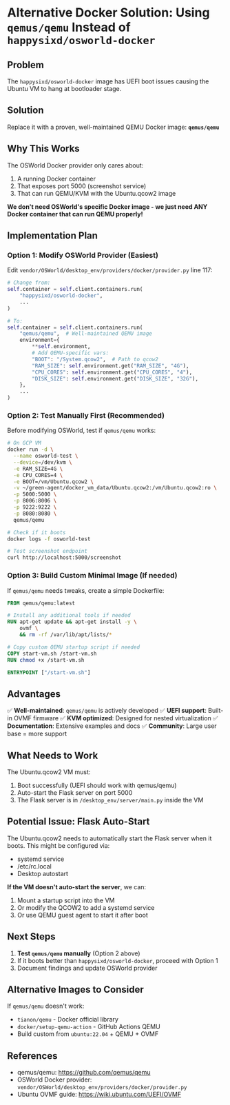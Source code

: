 # Alternative Docker Solution: Using `qemus/qemu` Instead of `happysixd/osworld-docker`

## Problem
The `happysixd/osworld-docker` image has UEFI boot issues causing the Ubuntu VM to hang at bootloader stage.

## Solution
Replace it with a proven, well-maintained QEMU Docker image: **`qemus/qemu`**

## Why This Works

The OSWorld Docker provider only cares about:
1. A running Docker container
2. That exposes port 5000 (screenshot service)
3. That can run QEMU/KVM with the Ubuntu.qcow2 image

**We don't need OSWorld's specific Docker image - we just need ANY Docker container that can run QEMU properly!**

## Implementation Plan

### Option 1: Modify OSWorld Provider (Easiest)

Edit `vendor/OSWorld/desktop_env/providers/docker/provider.py` line 117:

```python
# Change from:
self.container = self.client.containers.run(
    "happysixd/osworld-docker",
    ...
)

# To:
self.container = self.client.containers.run(
    "qemus/qemu",  # Well-maintained QEMU image
    environment={
        **self.environment,
        # Add QEMU-specific vars:
        "BOOT": "/System.qcow2",  # Path to qcow2
        "RAM_SIZE": self.environment.get("RAM_SIZE", "4G"),
        "CPU_CORES": self.environment.get("CPU_CORES", "4"),
        "DISK_SIZE": self.environment.get("DISK_SIZE", "32G"),
    },
    ...
)
```

### Option 2: Test Manually First (Recommended)

Before modifying OSWorld, test if `qemus/qemu` works:

```bash
# On GCP VM
docker run -d \
  --name osworld-test \
  --device=/dev/kvm \
  -e RAM_SIZE=4G \
  -e CPU_CORES=4 \
  -e BOOT=/vm/Ubuntu.qcow2 \
  -v ~/green-agent/docker_vm_data/Ubuntu.qcow2:/vm/Ubuntu.qcow2:ro \
  -p 5000:5000 \
  -p 8006:8006 \
  -p 9222:9222 \
  -p 8080:8080 \
  qemus/qemu

# Check if it boots
docker logs -f osworld-test

# Test screenshot endpoint
curl http://localhost:5000/screenshot
```

### Option 3: Build Custom Minimal Image (If needed)

If `qemus/qemu` needs tweaks, create a simple Dockerfile:

```dockerfile
FROM qemus/qemu:latest

# Install any additional tools if needed
RUN apt-get update && apt-get install -y \
    ovmf \
    && rm -rf /var/lib/apt/lists/*

# Copy custom QEMU startup script if needed
COPY start-vm.sh /start-vm.sh
RUN chmod +x /start-vm.sh

ENTRYPOINT ["/start-vm.sh"]
```

## Advantages

✅ **Well-maintained**: `qemus/qemu` is actively developed
✅ **UEFI support**: Built-in OVMF firmware
✅ **KVM optimized**: Designed for nested virtualization
✅ **Documentation**: Extensive examples and docs
✅ **Community**: Large user base = more support

## What Needs to Work

The Ubuntu.qcow2 VM must:
1. Boot successfully (UEFI should work with qemus/qemu)
2. Auto-start the Flask server on port 5000
3. The Flask server is in `/desktop_env/server/main.py` inside the VM

## Potential Issue: Flask Auto-Start

The Ubuntu.qcow2 needs to automatically start the Flask server when it boots. This might be configured via:
- systemd service
- /etc/rc.local
- Desktop autostart

**If the VM doesn't auto-start the server**, we can:
1. Mount a startup script into the VM
2. Or modify the QCOW2 to add a systemd service
3. Or use QEMU guest agent to start it after boot

## Next Steps

1. **Test `qemus/qemu` manually** (Option 2 above)
2. If it boots better than `happysixd/osworld-docker`, proceed with Option 1
3. Document findings and update OSWorld provider

## Alternative Images to Consider

If `qemus/qemu` doesn't work:
- `tianon/qemu` - Docker official library
- `docker/setup-qemu-action` - GitHub Actions QEMU
- Build custom from `ubuntu:22.04` + QEMU + OVMF

## References

- qemus/qemu: https://github.com/qemus/qemu
- OSWorld Docker provider: `vendor/OSWorld/desktop_env/providers/docker/provider.py`
- Ubuntu OVMF guide: https://wiki.ubuntu.com/UEFI/OVMF
